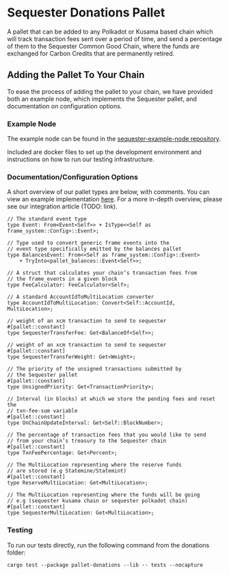 # Sequester Donations Pallet

A pallet that can be added to any Polkadot or Kusama based chain which will track transaction fees sent over a period of time, and send a percentage of them to the Sequester Common Good Chain, where the funds are exchanged for Carbon Credits that are permanently retired.

## Adding the Pallet To Your Chain

To ease the process of adding the pallet to your chain, we have provided both an example node, which implements the Sequester pallet, and documentation on configuration options.

### Example Node

The example node can be found in the [sequester-example-node repository](https://github.com/SequesterChain/sequester-example-node).

Included are docker files to set up the development environment and instructions on how to run our testing infrastructure.

### Documentation/Configuration Options

A short overview of our pallet types are below, with comments. You can view an example implementation [here](https://github.com/SequesterChain/sequester-example-node/blob/main/runtime/src/lib.rs#L325-L360). For a more in-depth overview, please see our integration article (TODO: link).

```
// The standard event type
type Event: From<Event<Self>> + IsType<<Self as frame_system::Config>::Event>;

// Type used to convert generic frame events into the
// event type specifically emitted by the balances pallet
type BalancesEvent: From<<Self as frame_system::Config>::Event>
    + TryInto<pallet_balances::Event<Self>>;

// A struct that calculates your chain’s transaction fees from
// the frame_events in a given block
type FeeCalculator: FeeCalculator<Self>;

// A standard AccountIdToMultiLocation converter
type AccountIdToMultiLocation: Convert<Self::AccountId, MultiLocation>;

// weight of an xcm transaction to send to sequester
#[pallet::constant]
type SequesterTransferFee: Get<BalanceOf<Self>>;

// weight of an xcm transaction to send to sequester
#[pallet::constant]
type SequesterTransferWeight: Get<Weight>;

// The priority of the unsigned transactions submitted by
// the Sequester pallet
#[pallet::constant]
type UnsignedPriority: Get<TransactionPriority>;

// Interval (in blocks) at which we store the pending fees and reset the
// txn-fee-sum variable
#[pallet::constant]
type OnChainUpdateInterval: Get<Self::BlockNumber>;

// The percentage of transaction fees that you would like to send
// from your chain’s treasury to the Sequester chain
#[pallet::constant]
type TxnFeePercentage: Get<Percent>;

// The MultiLocation representing where the reserve funds
// are stored (e.g Statemine/Statemint)
#[pallet::constant]
type ReserveMultiLocation: Get<MultiLocation>;

// The MultiLocation representing where the funds will be going
// e.g (sequester kusama chain or sequester polkadot chain)
#[pallet::constant]
type SequesterMultiLocation: Get<MultiLocation>;
```

### Testing

To run our tests directly, run the following command from the donations folder:

```
cargo test --package pallet-donations --lib -- tests --nocapture
```
